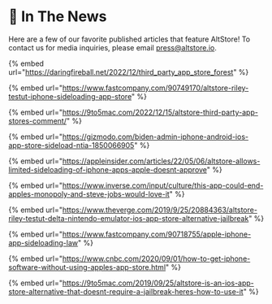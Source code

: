 # 🎤 In The News

Here are a few of our favorite published articles that feature AltStore! To contact us for media inquiries, please email [press@altstore.io](mailto:press@altstore.io).

{% embed url="https://daringfireball.net/2022/12/third_party_app_store_forest" %}

{% embed url="https://www.fastcompany.com/90749170/altstore-riley-testut-iphone-sideloading-app-store" %}

{% embed url="https://9to5mac.com/2022/12/15/altstore-third-party-app-stores-comment/" %}

{% embed url="https://gizmodo.com/biden-admin-iphone-android-ios-app-store-sideload-ntia-1850066905" %}

{% embed url="https://appleinsider.com/articles/22/05/06/altstore-allows-limited-sideloading-of-iphone-apps-apple-doesnt-approve" %}

{% embed url="https://www.inverse.com/input/culture/this-app-could-end-apples-monopoly-and-steve-jobs-would-love-it" %}

{% embed url="https://www.theverge.com/2019/9/25/20884363/altstore-riley-testut-delta-nintendo-emulator-ios-app-store-alternative-jailbreak" %}

{% embed url="https://www.fastcompany.com/90718755/apple-iphone-app-sideloading-law" %}

{% embed url="https://www.cnbc.com/2020/09/01/how-to-get-iphone-software-without-using-apples-app-store.html" %}

{% embed url="https://9to5mac.com/2019/09/25/altstore-is-an-ios-app-store-alternative-that-doesnt-require-a-jailbreak-heres-how-to-use-it" %}

